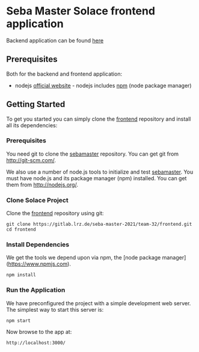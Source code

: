 # Seba Master Solace frontend application

Backend application can be found [here](https://gitlab.lrz.de/seba-master-2021/team-32/backend)

## Prerequisites

Both for the backend and frontend application:

* nodejs [official website](https://nodejs.org/en/) - nodejs includes [npm](https://www.npmjs.com/) (node package manager)

## Getting Started

To get you started you can simply clone the [frontend](https://gitlab.lrz.de/seba-master-2021/team-32/frontend) repository and install all its dependencies:

### Prerequisites

You need git to clone the [sebamaster](https://gitlab.lrz.de/seba-master-2021/team-32/frontend) repository. You can get git from http://git-scm.com/.

We also use a number of node.js tools to initialize and test [sebamaster](https://gitlab.lrz.de/seba-master-2021/team-32/frontend). You must have node.js and its package manager (npm) installed. You can get them from http://nodejs.org/.


### Clone Solace Project

Clone the [frontend](https://gitlab.lrz.de/seba-master-2021/team-32/frontend) repository using git:

```
git clone https://gitlab.lrz.de/seba-master-2021/team-32/frontend.git
cd frontend
```

### Install Dependencies

We get the tools we depend upon via npm, the [node package manager] (https://www.npmjs.com).

```
npm install
```

### Run the Application

We have preconfigured the project with a simple development web server. The simplest way to start this server is:

```
npm start
```
Now browse to the app at:
```
http://localhost:3000/
```
